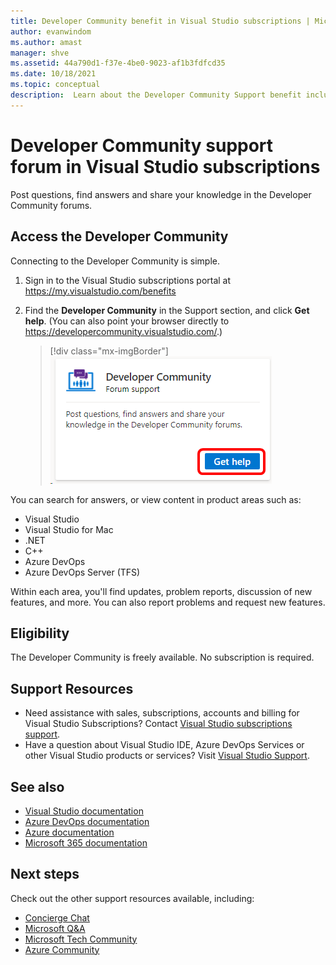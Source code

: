 ```yaml
---
title: Developer Community benefit in Visual Studio subscriptions | Microsoft Docs
author: evanwindom
ms.author: amast
manager: shve
ms.assetid: 44a790d1-f37e-4be0-9023-af1b3fdfcd35
ms.date: 10/18/2021
ms.topic: conceptual
description:  Learn about the Developer Community Support benefit included in selected Visual Studio subscriptions.
---
```


# Developer Community support forum in Visual Studio subscriptions
Post questions, find answers and share your knowledge in the Developer Community forums.

## Access the Developer Community
Connecting to the Developer Community is simple.
1. Sign in to the Visual Studio subscriptions portal at <https://my.visualstudio.com/benefits>
0. Find the **Developer Community** in the Support section, and click **Get help**.
(You can also point your browser directly to <https://developercommunity.visualstudio.com/>.)

   > [!div class="mx-imgBorder"]
   > ![Developer Community Tile](_img/vs-developer-community/vs-developer-community-tile.png "Click 'Get help' to connect to the Developer Community")

You can search for answers, or view content in product areas such as:
- Visual Studio
- Visual Studio for Mac
- .NET
- C++
- Azure DevOps
- Azure DevOps Server (TFS)

Within each area, you'll find updates, problem reports, discussion of new features, and more. You can also report problems and request new features.  


## Eligibility
The Developer Community is freely available.  No subscription is required. 

## Support Resources
- Need assistance with sales, subscriptions, accounts and billing for Visual Studio Subscriptions?  Contact [Visual Studio subscriptions support](https://my.visualstudio.com/gethelp).
- Have a question about Visual Studio IDE, Azure DevOps Services or other Visual Studio products or services?  Visit [Visual Studio Support](https://visualstudio.microsoft.com/support/).

## See also
- [Visual Studio documentation](/visualstudio/)
- [Azure DevOps documentation](/azure/devops/)
- [Azure documentation](/azure/)
- [Microsoft 365 documentation](/microsoft-365/)

## Next steps
Check out the other support resources available, including:
- [Concierge Chat](vs-concierge-chat.md)
- [Microsoft Q&A](vs-microsoft-qa.md)
- [Microsoft Tech Community](vs-microsoft-tech-community.md)
- [Azure Community](vs-azure-community.md)
